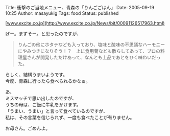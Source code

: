 Title: 衝撃のご当地メニュー、青森の「りんごごはん」
Date: 2005-09-19 10:25
Author: masayukig
Tags: food
Status: published

[www.excite.co.jp](http://www.excite.co.jp/News/bit/00091126517963.html)

げー。まずそー。と思ったのですが、  

> りんごの他にホタテなども入っており、塩味と酸味の不思議なハーモニーにやみつきになりそう！？　上に食用菊なども散らしてあって、プロの料理屋さんが開発しただけあって、なんとも上品であとをひく味わいだった。

らしく、結構うまいようです。  
今度、青森に行ったら食べられるかなぁ。

あ、  
ミスマッチで思い出したのですが、  
うちの母は、ご飯に牛乳をかけます。  
「うまい、うまい」と言って食べているのですが、  
私は、その言葉を信じられず、一度も食べたことが有りません。

お母さん。ごめんよ。
